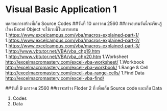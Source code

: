 # Visual Basic Application 1
ทดสอบการสร้างที่เก็บ Source Codes
##วันที่ 10 มกราคม 2560
##การอบรมวันนี้จะเรียนรู้เรื่อง Excel Object 
จะใช้เวบนี้ในการอบรม 
1.https://www.excelcampus.com/vba/macros-explained-part-1/
1.https://www.excelcampus.com/vba/macros-explained-part-2/
1.https://www.excelcampus.com/vba/macros-explained-part-3/
1.http://www.vbtutor.net/VBA/vba_chp19.htm
1.http://www.vbtutor.net/VBA/vba_chp20.htm
1.Worksheet http://excelmacromastery.com/excel-vba-worksheet/
1.Workbook http://excelmacromastery.com/excel-vba-workbook/
1.Range & Cell http://excelmacromastery.com/excel-vba-range-cells/
1.Find Data http://excelmacromastery.com/excel-vba-find/


##วันที่ 9 มกราคม 2560
##เราจะสร้าง Floder 2 ที่ เพื่อเก็บ Source code และเก็บ Data
1. Codes
1. Data
